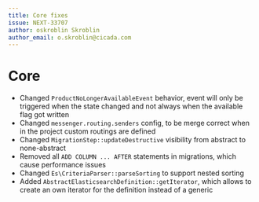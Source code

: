 ```yaml
---
title: Core fixes
issue: NEXT-33707
author: oskroblin Skroblin
author_email: o.skroblin@cicada.com
---
```


# Core
* Changed `ProductNoLongerAvailableEvent` behavior, event will only be triggered when the state changed and not always when the available flag got written
* Changed `messenger.routing.senders` config, to be merge correct when in the project custom routings are defined
* Changed `MigrationStep::updateDestructive` visibility from abstract to none-abstract
* Removed all `ADD COLUMN ... AFTER` statements in migrations, which cause performance issues 
* Changed `Es\CriteriaParser::parseSorting` to support nested sorting
* Added `AbstractElasticsearchDefinition::getIterator`, which allows to create an own iterator for the definition instead of a generic
